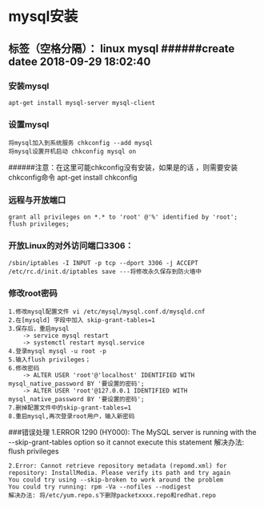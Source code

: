 ﻿# mysql安装

标签（空格分隔）： linux mysql
######create datee 2018-09-29 18:02:40
---

### 安装mysql
    apt-get install mysql-server mysql-client
    
### 设置mysql
    将mysql加入到系统服务 chkconfig --add mysql
    将mysql设置开机启动 chkconfig mysql on
    
######注意：在这里可能chkconfig没有安装，如果是的话 ，则需要安装chkconfig命令
    apt-get install chkconfig

### 远程与开放端口
    grant all privileges on *.* to 'root' @'%' identified by 'root';
    flush privileges;
    
### 开放Linux的对外访问端口3306：
    /sbin/iptables -I INPUT -p tcp --dport 3306 -j ACCEPT
    /etc/rc.d/init.d/iptables save ---将修改永久保存到防火墙中

### 修改root密码
    1.修改mysql配置文件 vi /etc/mysql/mysql.conf.d/mysqld.cnf
    2.在[mysqld] 字段中加入 skip-grant-tables=1
    3.保存后，重启mysql
        -> service mysql restart
        -> systemctl restart mysql.service
    4.登录mysql mysql -u root -p 
    5.输入flush privileges；
    6.修改密码
        -> ALTER USER 'root'@'localhost' IDENTIFIED WITH mysql_native_password BY '要设置的密码';
        -> ALTER USER 'root'@127.0.0.1 IDENTIFIED WITH mysql_native_password BY '要设置的密码';
    7.删掉配置文件中的skip-grant-tables=1
    8.重启mysql,再次登录root用户，输入新密码
    
###错误处理
    1.ERROR 1290 (HY000): The MySQL server is running with the --skip-grant-tables option so it cannot execute this statement
    解决办法: flush privileges
    
    2.Error: Cannot retrieve repository metadata (repomd.xml) for repository: InstallMedia. Please verify its path and try again
    You could try using --skip-broken to work around the problem
    You could try running: rpm -Va --nofiles --nodigest
    解决办法: 将/etc/yum.repo.s下删除packetxxxx.repo和redhat.repo